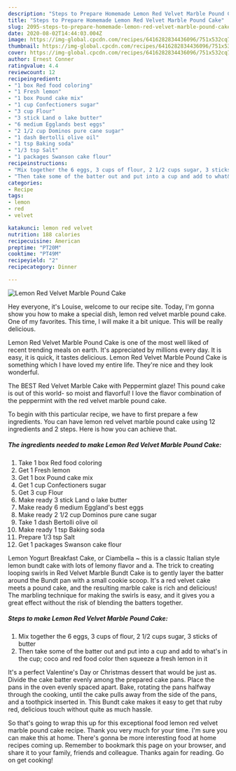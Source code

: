 ```yaml
---
description: "Steps to Prepare Homemade Lemon Red Velvet Marble Pound Cake"
title: "Steps to Prepare Homemade Lemon Red Velvet Marble Pound Cake"
slug: 2095-steps-to-prepare-homemade-lemon-red-velvet-marble-pound-cake
date: 2020-08-02T14:44:03.004Z
image: https://img-global.cpcdn.com/recipes/6416282834436096/751x532cq70/lemon-red-velvet-marble-pound-cake-recipe-main-photo.jpg
thumbnail: https://img-global.cpcdn.com/recipes/6416282834436096/751x532cq70/lemon-red-velvet-marble-pound-cake-recipe-main-photo.jpg
cover: https://img-global.cpcdn.com/recipes/6416282834436096/751x532cq70/lemon-red-velvet-marble-pound-cake-recipe-main-photo.jpg
author: Ernest Conner
ratingvalue: 4.4
reviewcount: 12
recipeingredient:
- "1 box Red food coloring"
- "1 Fresh lemon"
- "1 box Pound cake mix"
- "1 cup Confectioners sugar"
- "3 cup Flour"
- "3 stick Land o lake butter"
- "6 medium Egglands best eggs"
- "2 1/2 cup Dominos pure cane sugar"
- "1 dash Bertolli olive oil"
- "1 tsp Baking soda"
- "1/3 tsp Salt"
- "1 packages Swanson cake flour"
recipeinstructions:
- "Mix together the 6 eggs, 3 cups of flour, 2 1/2 cups sugar, 3 sticks of butter"
- "Then take some of the batter out and put into a cup and add to what&#39;s in the cup; coco and red food color then squeeze a fresh lemon in it"
categories:
- Recipe
tags:
- lemon
- red
- velvet

katakunci: lemon red velvet 
nutrition: 188 calories
recipecuisine: American
preptime: "PT20M"
cooktime: "PT49M"
recipeyield: "2"
recipecategory: Dinner

---
```



![Lemon Red Velvet Marble Pound Cake](https://img-global.cpcdn.com/recipes/6416282834436096/751x532cq70/lemon-red-velvet-marble-pound-cake-recipe-main-photo.jpg)

Hey everyone, it's Louise, welcome to our recipe site. Today, I'm gonna show you how to make a special dish, lemon red velvet marble pound cake. One of my favorites. This time, I will make it a bit unique. This will be really delicious.

Lemon Red Velvet Marble Pound Cake is one of the most well liked of recent trending meals on earth. It's appreciated by millions every day. It is easy, it is quick, it tastes delicious. Lemon Red Velvet Marble Pound Cake is something which I have loved my entire life. They're nice and they look wonderful.

The BEST Red Velvet Marble Cake with Peppermint glaze! This pound cake is out of this world- so moist and flavorful! I love the flavor combination of the peppermint with the red velvet marble pound cake.


To begin with this particular recipe, we have to first prepare a few ingredients. You can have lemon red velvet marble pound cake using 12 ingredients and 2 steps. Here is how you can achieve that.

<!--inarticleads1-->

##### The ingredients needed to make Lemon Red Velvet Marble Pound Cake:

1. Take 1 box Red food coloring
1. Get 1 Fresh lemon
1. Get 1 box Pound cake mix
1. Get 1 cup Confectioners sugar
1. Get 3 cup Flour
1. Make ready 3 stick Land o lake butter
1. Make ready 6 medium Eggland&#39;s best eggs
1. Make ready 2 1/2 cup Dominos pure cane sugar
1. Take 1 dash Bertolli olive oil
1. Make ready 1 tsp Baking soda
1. Prepare 1/3 tsp Salt
1. Get 1 packages Swanson cake flour


Lemon Yogurt Breakfast Cake, or Ciambella ~ this is a classic Italian style lemon bundt cake with lots of lemony flavor and a. The trick to creating looping swirls in Red Velvet Marble Bundt Cake is to gently layer the batter around the Bundt pan with a small cookie scoop. It&#39;s a red velvet cake meets a pound cake, and the resulting marble cake is rich and delicious! The marbling technique for making the swirls is easy, and it gives you a great effect without the risk of blending the batters together. 

<!--inarticleads2-->

##### Steps to make Lemon Red Velvet Marble Pound Cake:

1. Mix together the 6 eggs, 3 cups of flour, 2 1/2 cups sugar, 3 sticks of butter
1. Then take some of the batter out and put into a cup and add to what&#39;s in the cup; coco and red food color then squeeze a fresh lemon in it


It&#39;s a perfect Valentine&#39;s Day or Christmas dessert that would be just as. Divide the cake batter evenly among the prepared cake pans. Place the pans in the oven evenly spaced apart. Bake, rotating the pans halfway through the cooking, until the cake pulls away from the side of the pans, and a toothpick inserted in. This Bundt cake makes it easy to get that ruby red, delicious touch without quite as much hassle. 

So that's going to wrap this up for this exceptional food lemon red velvet marble pound cake recipe. Thank you very much for your time. I'm sure you can make this at home. There's gonna be more interesting food at home recipes coming up. Remember to bookmark this page on your browser, and share it to your family, friends and colleague. Thanks again for reading. Go on get cooking!
